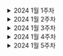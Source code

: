 <details>
    <summary>2024 1월 1주차</summary>

- 백준 알고리즘 19941
- TIL 설정 및 마크다운 기본 문법 정리

</details>

<details>
    <summary>2024 1월 2주차</summary>

- 백준 알고리즘 16234, 2531, 2206, 14719
- 사이드 프로젝트 기술 스택 회의
- 사이드 프로젝트 멀티 모듈, 테스트 코드 셋팅

</details>

<details>
    <summary>2024 1월 3주차</summary>

- 백준 알고리즘 2304
- 사이드 프로젝트 SpringRestDocs 셋팅
- 사이드 프로젝트 ERD, 요구사항 정의서 회의
- 사이드 프로젝트 Spring REST Docs + SwaggerUI 적용 

</details>

<details>
    <summary>2024 1월 4주차</summary>

- 백준 알고리즘 2668
- REST Docs 사용법 및 예제 작성
- 사이드 프로젝트 게시판 CRUD + 댓글 CRUD + 테스트 코드 작성 (50퍼 진행완료)

</details>

<details>
    <summary>2024 1월 5주차</summary>

- 프로그래머스 숨박꼭질
- 사이드 프로젝트 공통 기능 개발(QueryDsl설정, RestDocs 테스트 코드, Converter, 페이징 처리)

</details>
